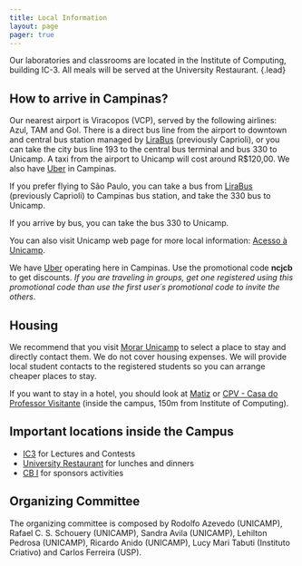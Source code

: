 ```yaml
---
title: Local Information
layout: page
pager: true
---
```


Our laboratories and classrooms are located in the Institute of Computing, building IC-3. All meals will be served at the University Restaurant.
{.lead}

## How to arrive in Campinas?

Our nearest airport is Viracopos (VCP), served by the following airlines: Azul, TAM and Gol. There is a direct bus line from the airport to downtown and central bus station managed by [LiraBus](http://www.lirabus.com.br) (previously Caprioli), or you can take the city bus line 193 to the central bus terminal and bus 330 to Unicamp. A taxi from the airport to Unicamp will cost around R$120,00. We also have [Uber](https://www.uber.com/invite/ncjcb) in Campinas.

If you prefer flying to São Paulo, you can take a bus from [LiraBus](http://www.lirabus.com.br) (previously Caprioli) to Campinas bus station, and take the 330 bus to Unicamp.

If you arrive by bus, you can take the bus 330 to Unicamp.

You can also visit Unicamp web page for more local information: [Acesso à Unicamp](http://www.unicamp.br/unicamp/mapas).

We have [Uber](https://www.uber.com/invite/ncjcb) operating here in Campinas. Use the promotional code **ncjcb** to get discounts. *If you are traveling in groups, get one registered using this promotional code than use the first user´s promotional code to invite the others*.

## Housing

We recommend that you visit [Morar Unicamp](http://www.morarunicamp.com.br) to select a place to stay and directly contact them. We do not cover housing expenses. We will provide local student contacts to the registered students so you can arrange cheaper places to stay.

If you want to stay in a hotel, you should look at [Matiz](http://hotelariabrasil.com.br/hoteis/matiz/hotel-matiz-barao-geraldo) or [CPV - Casa do Professor Visitante](http://www.funcamp.unicamp.br/cpv/) (inside the campus, 150m from Institute of Computing).

## Important locations inside the Campus

* [IC3](https://www.google.com/maps/place/Instituto+de+Computa%C3%A7%C3%A3o/@-22.8132283,-47.0638092,18z/data=!4m5!3m4!1s0x0:0x35cb36a6a312ea5b!8m2!3d-22.8137764!4d-47.0640004) for Lectures and Contests
* [University Restaurant](https://www.google.com/maps/place/Restaurante+Universit%C3%A1rio+-+Unicamp/@-22.8169862,-47.0728041,18z/data=!4m5!3m4!1s0x0:0x21d9dab5b4cf75ea!8m2!3d-22.817514!4d-47.0721962) for lunches and dinners
* [CB I](https://www.google.com/maps/place/Ciclo+B%C3%A1sico+I+-+CB/@-22.8147326,-47.0736946,17z/data=!4m12!1m6!3m5!1s0x94c8c14cff6a4ae5:0x5cc330b4c087f06!2sCentro+de+Conven%C3%A7%C3%B5es!8m2!3d-22.8147326!4d-47.0715006!3m4!1s0x0:0xf3522e37359f743c!8m2!3d-22.8174395!4d-47.0683667) for sponsors activities

## Organizing Committee

The organizing committee is composed by Rodolfo Azevedo (UNICAMP), Rafael C. S. Schouery (UNICAMP), Sandra Avila (UNICAMP), Lehilton Pedrosa (UNICAMP), Ricardo Anido (UNICAMP), Lucy Mari Tabuti (Instituto Criativo) and Carlos Ferreira (USP).
